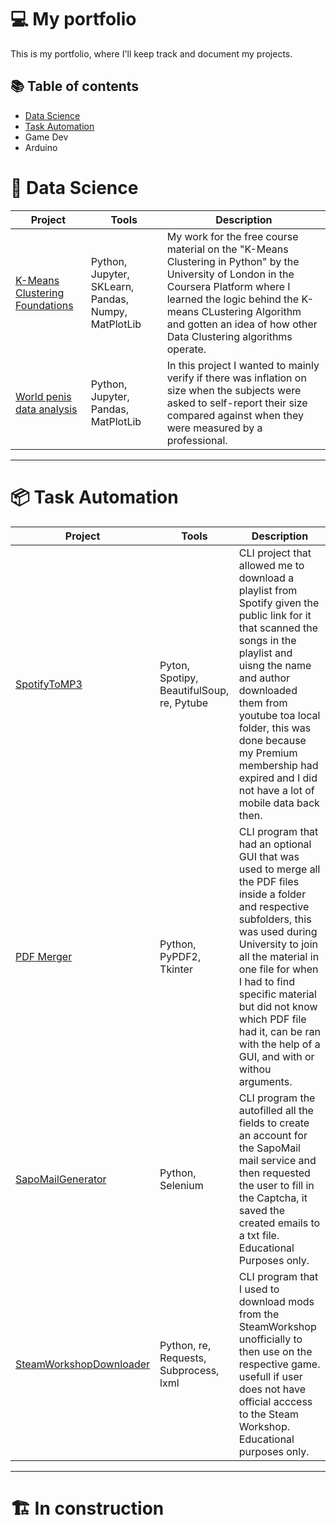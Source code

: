 # 💻 My portfolio

This is my portfolio, where I'll keep track and document my projects.

## 📚 Table of contents

- [Data Science](#-data-science)
- [Task Automation](#-task-automation)
- Game Dev
- Arduino

# 💾 Data Science

| Project | Tools | Description | 
|---|---|---|
| [K-Means Clustering Foundations](https://github.com/sellingjaguar/Foundations-of-Data-Science-K-Means-Clustering-in-Python) | Python, Jupyter, SKLearn, Pandas, Numpy, MatPlotLib | My work for the free course material on the "K-Means Clustering in Python" by the University of London in the Coursera Platform where I learned the logic behind the K-means CLustering Algorithm and gotten an idea of how other Data Clustering algorithms operate. |
| [World penis data analysis](https://github.com/sellingjaguar/Penis-analysis) | Python, Jupyter, Pandas, MatPlotLib | In this project I wanted to mainly verify if there was inflation on size when the subjects were asked to self-report their size compared against when they were measured by a professional. |

***

# 📦 Task Automation

| Project | Tools | Description | 
|---|---|---|
| [SpotifyToMP3](https://github.com/sellingjaguar/SpotifyToMP3) | Pyton, Spotipy, BeautifulSoup, re, Pytube | CLI project that allowed me to download a playlist from Spotify given the public link for it that scanned the songs in the playlist and uisng the name and author downloaded them from youtube toa local folder, this was done because my Premium membership had expired and I did not have a lot of mobile data back then. |
| [PDF Merger](https://github.com/sellingjaguar/pdf_merger) | Python, PyPDF2, Tkinter | CLI program that had an optional GUI that was used to merge all the PDF files inside a folder and respective subfolders, this was used during University to join all the material in one file for when I had to find specific material but did not know which PDF file had it, can be ran with the help of a GUI, and with or withou arguments. |
| [SapoMailGenerator](https://github.com/sellingjaguar/SapoMailGenerator) | Python, Selenium | CLI program the autofilled all the fields to create an account for the SapoMail mail service and then requested the user to fill in the Captcha, it saved the created emails to a txt file. Educational Purposes only. |
| [SteamWorkshopDownloader](https://github.com/sellingjaguar/SteamWorkshopDownloader) | Python, re, Requests, Subprocess, lxml | CLI program that I used to download mods from the SteamWorkshop unofficially to then use on the respective game. usefull if user does not have official acccess to the Steam Workshop. Educational purposes only.  

***

# 🏗️ In construction

<!--- Check this
https://github.com/katiehuangx/Portfolio-Guide/blob/main/README.md
https://github.com/tchapi/markdown-cheatsheet/blob/master/README.md
--->
